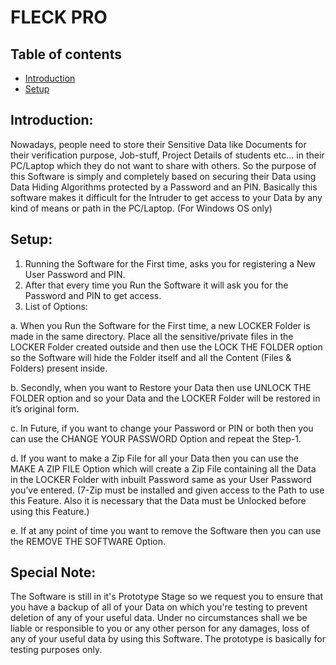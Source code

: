 # FLECK PRO

## Table of contents
* [Introduction](#introduction)
* [Setup](#setup)

## Introduction:
Nowadays, people need to store their Sensitive Data like Documents for their verification purpose, Job-stuff, Project Details of students etc... in their PC/Laptop which they do not want to share with others. So the purpose of this Software is simply and completely based on securing their Data using Data Hiding Algorithms protected by a Password and an PIN. Basically this software makes it difficult for the Intruder to get access to your Data by any kind of means or path in the PC/Laptop. (For Windows OS only)

## Setup:
1. Running the Software for the First time, asks you for registering a New User Password and PIN.
2. After that every time you Run the Software it will ask you for the Password and PIN to get access.
3. List of Options:

a. When you Run the Software for the First time, a new LOCKER Folder is made in the same directory. Place all the sensitive/private files in the LOCKER Folder created outside and then use the LOCK THE FOLDER option so the Software will hide the Folder itself and all the Content (Files & Folders) present inside.

b. Secondly, when you want to Restore your Data then use UNLOCK THE FOLDER option and so your Data and the LOCKER Folder will be restored in it’s original form.

c. In Future, if you want to change your Password or PIN or both then you can use the CHANGE YOUR PASSWORD Option and repeat the Step-1.

d. If you want to make a Zip File for all your Data then you can use the MAKE A ZIP FILE Option which will create a Zip File containing all the Data in the LOCKER Folder with inbuilt Password same as your User Password you’ve entered.
(7-Zip must be installed and given access to the Path to use this Feature. Also it is necessary that the Data must be Unlocked before using this Feature.) 

e. If at any point of time you want to remove the Software then you can use the REMOVE THE SOFTWARE Option.

## Special Note:
The Software is still in it's Prototype Stage so we request you to ensure that you have a backup of all of your Data on which you're testing to prevent deletion of any of your useful data. Under no circumstances shall we be liable or responsible to you or any other person for any damages, loss of any of your useful data by using this Software. The prototype is basically for testing purposes only.
